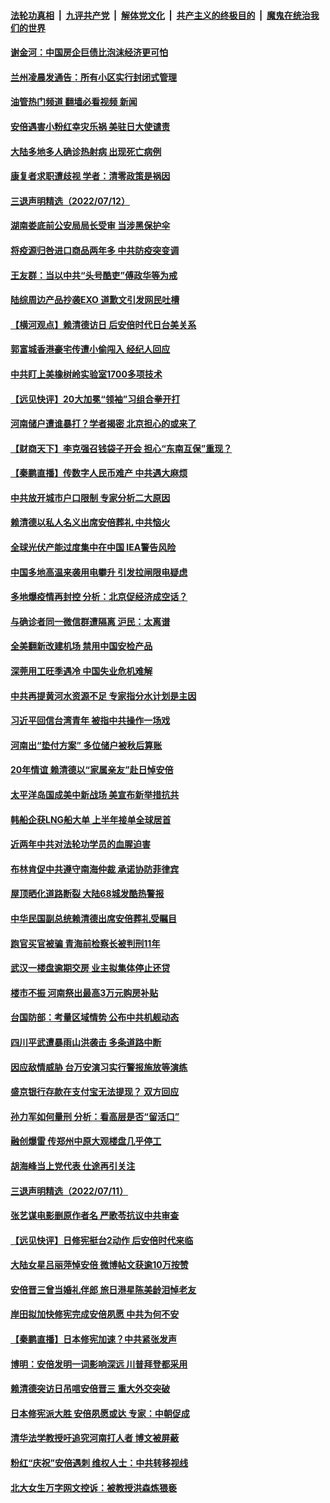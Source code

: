 ####  [法轮功真相](../../../../basic/blob/master/README.md?t=07131634) &nbsp;|&nbsp; [九评共产党](../../../../9ping.md/blob/master/README.md?t=07131634) &nbsp;|&nbsp; [解体党文化](../../../../jtdwh.md/blob/master/README.md?t=07131634)  &nbsp;|&nbsp; [共产主义的终极目的](../../../../gczydzjmd.md/blob/master/README.md?t=07131634) &nbsp;|&nbsp; [魔鬼在统治我们的世界](../../../../mgztzwmdsj.md/blob/master/README.md?t=07131634) 

#### [谢金河：中国房企巨债比泡沫经济更可怕](../pages/nsc413/n13779663.md?t=07131634) 

#### [兰州凌晨发通告：所有小区实行封闭式管理](../pages/nsc413/n13779759.md?t=07131634) 

#### [油管热门频道 翻墙必看视频 新闻](http://45.76.130.85:81/youtube.html?07131634)

#### [安倍遇害小粉红幸灾乐祸 美驻日大使谴责](../pages/nsc413/n13779681.md?t=07131634) 

#### [大陆多地多人确诊热射病 出现死亡病例](../pages/nsc413/n13779680.md?t=07131634) 

#### [康复者求职遭歧视 学者：清零政策是祸因](../pages/nsc413/n13779329.md?t=07131634) 


#### [三退声明精选（2022/07/12）](../pages/nsc413/n13779668.md?t=07131634) 

#### [湖南娄底前公安局局长受审 当涉黑保护伞](../pages/nsc413/n13779599.md?t=07131634) 

#### [将疫源归咎进口商品两年多 中共防疫突变调](../pages/nsc413/n13779427.md?t=07131634) 

#### [王友群：当以中共“头号酷吏”傅政华等为戒](../pages/nsc413/n13779377.md?t=07131634) 

#### [陆综周边产品抄袭EXO 道歉文引发网民吐槽](../pages/nsc413/n13779492.md?t=07131634) 

#### [【横河观点】赖清德访日 后安倍时代日台美关系](../pages/nsc413/n13779502.md?t=07131634) 

#### [郭富城香港豪宅传遭小偷闯入 经纪人回应](../pages/nsc413/n13779446.md?t=07131634) 

#### [中共盯上美橡树岭实验室1700多项技术](../pages/nsc413/n13779432.md?t=07131634) 

#### [【远见快评】20大加冕“领袖”习组合拳开打](../pages/nsc413/n13779419.md?t=07131634) 

#### [河南储户遭谁暴打？学者揭密 北京担心的或来了](../pages/nsc413/n13779407.md?t=07131634) 

#### [【财商天下】李克强召钱袋子开会 担心“东南互保”重现？](../pages/nsc413/n13779421.md?t=07131634) 

#### [【秦鹏直播】传数字人民币难产 中共遇大麻烦](../pages/nsc413/n13779496.md?t=07131634) 

#### [中共放开城市户口限制 专家分析二大原因](../pages/nsc413/n13779354.md?t=07131634) 

#### [赖清德以私人名义出席安倍葬礼 中共恼火](../pages/nsc413/n13779158.md?t=07131634) 

#### [全球光伏产能过度集中在中国 IEA警告风险](../pages/nsc413/n13779418.md?t=07131634) 

#### [中国多地高温来袭用电攀升 引发拉闸限电疑虑](../pages/nsc413/n13779376.md?t=07131634) 

#### [多地爆疫情再封控 分析：北京促经济成空话？](../pages/nsc413/n13779188.md?t=07131634) 

#### [与确诊者同一微信群遭隔离 沪民：太离谱](../pages/nsc413/n13778966.md?t=07131634) 

#### [全美翻新改建机场 禁用中国安检产品](../pages/nsc413/n13779356.md?t=07131634) 

#### [深莞用工旺季遇冷 中国失业危机难解](../pages/nsc413/n13779351.md?t=07131634) 

#### [中共再提黄河水资源不足 专家指分水计划是主因](../pages/nsc413/n13779370.md?t=07131634) 

#### [习近平回信台湾青年 被指中共操作一场戏](../pages/nsc413/n13779271.md?t=07131634) 

#### [河南出“垫付方案” 多位储户被秋后算账](../pages/nsc413/n13779371.md?t=07131634) 

#### [20年情谊 赖清德以“家属亲友”赴日悼安倍](../pages/nsc413/n13779274.md?t=07131634) 

#### [太平洋岛国成美中新战场 美宣布新举措抗共](../pages/nsc413/n13779327.md?t=07131634) 

#### [韩船企获LNG船大单 上半年接单全球居首](../pages/nsc413/n13779328.md?t=07131634) 

#### [近两年中共对法轮功学员的血腥迫害](../pages/nsc413/n13778445.md?t=07131634) 

#### [布林肯促中共遵守南海仲裁 承诺协防菲律宾](../pages/nsc413/n13779175.md?t=07131634) 

#### [屋顶晒化道路断裂 大陆68城发酷热警报](../pages/nsc413/n13779073.md?t=07131634) 

#### [中华民国副总统赖清德出席安倍葬礼受瞩目](../pages/nsc413/n13779080.md?t=07131634) 

#### [跑官买官被骗 青海前检察长被判刑11年](../pages/nsc413/n13779142.md?t=07131634) 

#### [武汉一楼盘逾期交房 业主拟集体停止还贷](../pages/nsc413/n13779051.md?t=07131634) 

#### [楼市不振 河南祭出最高3万元购房补贴](../pages/nsc413/n13779066.md?t=07131634) 

#### [台国防部：考量区域情势 公布中共机舰动态](../pages/nsc413/n13779004.md?t=07131634) 

#### [四川平武遭暴雨山洪袭击 多条道路中断](../pages/nsc413/n13779017.md?t=07131634) 

#### [因应敌情威胁 台万安演习实行警报施放等演练](../pages/nsc413/n13778950.md?t=07131634) 

#### [盛京银行存款在支付宝无法提现？ 双方回应](../pages/nsc413/n13778904.md?t=07131634) 

#### [孙力军如何量刑 分析：看高层是否“留活口”](../pages/nsc413/n13778952.md?t=07131634) 

#### [融创爆雷 传郑州中原大观楼盘几乎停工](../pages/nsc413/n13778855.md?t=07131634) 

#### [胡海峰当上党代表 仕途再引关注](../pages/nsc413/n13778853.md?t=07131634) 


#### [三退声明精选（2022/07/11）](../pages/nsc413/n13778854.md?t=07131634) 

#### [张艺谋电影删原作者名 严歌苓抗议中共审查](../pages/nsc413/n13778767.md?t=07131634) 

#### [【远见快评】日修宪挺台2动作 后安倍时代来临](../pages/nsc413/n13778757.md?t=07131634) 

#### [大陆女星吕丽萍悼安倍 微博帖文获逾10万按赞](../pages/nsc413/n13778721.md?t=07131634) 

#### [安倍晋三曾当婚礼伴郎 旅日港星陈美龄泪悼老友](../pages/nsc413/n13778700.md?t=07131634) 

#### [岸田拟加快修宪完成安倍夙愿 中共为何不安](../pages/nsc413/n13778731.md?t=07131634) 

#### [【秦鹏直播】日本修宪加速？中共紧张发声](../pages/nsc413/n13778609.md?t=07131634) 

#### [博明：安倍发明一词影响深远 川普拜登都采用](../pages/nsc413/n13778667.md?t=07131634) 

#### [赖清德突访日吊唁安倍晋三 重大外交突破](../pages/nsc413/n13778710.md?t=07131634) 

#### [日本修宪派大胜 安倍夙愿或达 专家：中朝促成](../pages/nsc413/n13778450.md?t=07131634) 

#### [清华法学教授吁追究河南打人者 博文被屏蔽](../pages/nsc413/n13778693.md?t=07131634) 

#### [粉红“庆祝”安倍遇刺 维权人士：中共转移视线](../pages/nsc413/n13778704.md?t=07131634) 

#### [北大女生万字网文控诉：被教授洪森炼猥亵](../pages/nsc413/n13778626.md?t=07131634) 

<img src='http://gfw-breaker.win/goodnews/indexes/nsc413.md' width='0px' height='0px'/>
